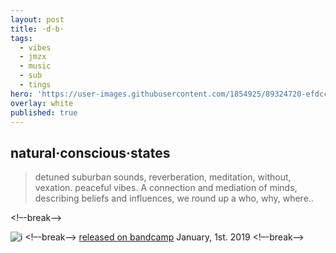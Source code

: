 ```yaml
---
layout: post
title: ·d·b·
tags:
  - vibes
  - jmzx
  - music
  - sub
  - tings
hero: 'https://user-images.githubusercontent.com/1854925/89324720-efdcc580-d6b1-11ea-8116-cca7c4224aff.png'
overlay: white
published: true
---
```

## natural·conscious·states
>detuned suburban sounds, reverberation, meditation, without, vexation.
>peaceful vibes. A connection and mediation of minds, describing beliefs
>and influences, we round up a who, why, where..

<!–-break-–>

![i](https://xjmzx.github.io/uploads/0016634408_10.jpg)
<!–-break-–>
[released on bandcamp](https://www.natural-conscious-states.bandcamp.com/releases) January, 1st. 2019
<!–-break-–>
